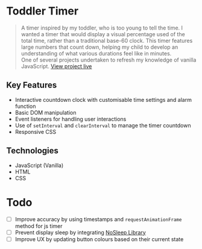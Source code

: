 # Toddler Timer

> A timer inspired by my toddler, who is too young to tell the time. I wanted a timer that would display a visual percentage used of the total time, rather than a traditional base-60 clock. This timer features large numbers that count down, helping my child to develop an understanding of what various durations feel like in minutes.  
> One of several projects undertaken to refresh my knowledge of vanilla JavaScript. 
> [View project live](https://jsv-fetch-array.netlify.app/)

## Key Features
- Interactive countdown clock with customisable time settings and alarm function
- Basic DOM manipulation
- Event listeners for handling user interactions
- Use of `setInterval` and `clearInterval` to manage the timer countdown
- Responsive CSS

## Technologies
-  JavaScript (Vanilla)
-  HTML
-  CSS

# Todo
- [ ] Improve accuracy by using timestamps and `requestAnimationFrame` method for js timer
- [ ] Prevent display sleep by integrating [NoSleep Library](https://github.com/richtr/NoSleep.js/)
- [ ] Improve UX by updating button colours based on their current state